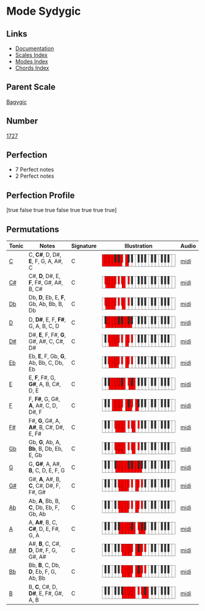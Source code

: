 # Mode Sydygic

## Links

- [Documentation](index.md)
- [Scales Index](Scales.md)
- [Modes Index](Modes.md)
- [Chords Index](Chords.md)

## Parent Scale

[Bagygic](ScaleBagygic.md)

## Number

[1727](https://ianring.com/musictheory/scales/1727)

## Perfection

- 7 Perfect notes
- 2 Perfect notes

## Perfection Profile

[true false true true false true true true true]

## Permutations

| Tonic | Notes | Signature | Illustration | Audio |
|-------|-------|-----------|--------------|-------|
| [C](ModeCNaturalSydygic.md) | C, **C#**, D, D#, **E**, F, G, A, A#, C | C | ![CNaturalSydygic](ModeCNaturalSydygic.png) | [midi](https://github.com/edipermadi/music/blob/main/docs/ModeCNaturalSydygic.mid?raw=true) |
| [C#](ModeCSharpSydygic.md) | C#, **D**, D#, E, **F**, F#, G#, A#, B, C# | C | ![CSharpSydygic](ModeCSharpSydygic.png) | [midi](https://github.com/edipermadi/music/blob/main/docs/ModeCSharpSydygic.mid?raw=true) |
| [Db](ModeDFlatSydygic.md) | Db, **D**, Eb, E, **F**, Gb, Ab, Bb, B, Db | C | ![DFlatSydygic](ModeDFlatSydygic.png) | [midi](https://github.com/edipermadi/music/blob/main/docs/ModeDFlatSydygic.mid?raw=true) |
| [D](ModeDNaturalSydygic.md) | D, **D#**, E, F, **F#**, G, A, B, C, D | C | ![DNaturalSydygic](ModeDNaturalSydygic.png) | [midi](https://github.com/edipermadi/music/blob/main/docs/ModeDNaturalSydygic.mid?raw=true) |
| [D#](ModeDSharpSydygic.md) | D#, **E**, F, F#, **G**, G#, A#, C, C#, D# | C | ![DSharpSydygic](ModeDSharpSydygic.png) | [midi](https://github.com/edipermadi/music/blob/main/docs/ModeDSharpSydygic.mid?raw=true) |
| [Eb](ModeEFlatSydygic.md) | Eb, **E**, F, Gb, **G**, Ab, Bb, C, Db, Eb | C | ![EFlatSydygic](ModeEFlatSydygic.png) | [midi](https://github.com/edipermadi/music/blob/main/docs/ModeEFlatSydygic.mid?raw=true) |
| [E](ModeENaturalSydygic.md) | E, **F**, F#, G, **G#**, A, B, C#, D, E | C | ![ENaturalSydygic](ModeENaturalSydygic.png) | [midi](https://github.com/edipermadi/music/blob/main/docs/ModeENaturalSydygic.mid?raw=true) |
| [F](ModeFNaturalSydygic.md) | F, **F#**, G, G#, **A**, A#, C, D, D#, F | C | ![FNaturalSydygic](ModeFNaturalSydygic.png) | [midi](https://github.com/edipermadi/music/blob/main/docs/ModeFNaturalSydygic.mid?raw=true) |
| [F#](ModeFSharpSydygic.md) | F#, **G**, G#, A, **A#**, B, C#, D#, E, F# | C | ![FSharpSydygic](ModeFSharpSydygic.png) | [midi](https://github.com/edipermadi/music/blob/main/docs/ModeFSharpSydygic.mid?raw=true) |
| [Gb](ModeGFlatSydygic.md) | Gb, **G**, Ab, A, **Bb**, B, Db, Eb, E, Gb | C | ![GFlatSydygic](ModeGFlatSydygic.png) | [midi](https://github.com/edipermadi/music/blob/main/docs/ModeGFlatSydygic.mid?raw=true) |
| [G](ModeGNaturalSydygic.md) | G, **G#**, A, A#, **B**, C, D, E, F, G | C | ![GNaturalSydygic](ModeGNaturalSydygic.png) | [midi](https://github.com/edipermadi/music/blob/main/docs/ModeGNaturalSydygic.mid?raw=true) |
| [G#](ModeGSharpSydygic.md) | G#, **A**, A#, B, **C**, C#, D#, F, F#, G# | C | ![GSharpSydygic](ModeGSharpSydygic.png) | [midi](https://github.com/edipermadi/music/blob/main/docs/ModeGSharpSydygic.mid?raw=true) |
| [Ab](ModeAFlatSydygic.md) | Ab, **A**, Bb, B, **C**, Db, Eb, F, Gb, Ab | C | ![AFlatSydygic](ModeAFlatSydygic.png) | [midi](https://github.com/edipermadi/music/blob/main/docs/ModeAFlatSydygic.mid?raw=true) |
| [A](ModeANaturalSydygic.md) | A, **A#**, B, C, **C#**, D, E, F#, G, A | C | ![ANaturalSydygic](ModeANaturalSydygic.png) | [midi](https://github.com/edipermadi/music/blob/main/docs/ModeANaturalSydygic.mid?raw=true) |
| [A#](ModeASharpSydygic.md) | A#, **B**, C, C#, **D**, D#, F, G, G#, A# | C | ![ASharpSydygic](ModeASharpSydygic.png) | [midi](https://github.com/edipermadi/music/blob/main/docs/ModeASharpSydygic.mid?raw=true) |
| [Bb](ModeBFlatSydygic.md) | Bb, **B**, C, Db, **D**, Eb, F, G, Ab, Bb | C | ![BFlatSydygic](ModeBFlatSydygic.png) | [midi](https://github.com/edipermadi/music/blob/main/docs/ModeBFlatSydygic.mid?raw=true) |
| [B](ModeBNaturalSydygic.md) | B, **C**, C#, D, **D#**, E, F#, G#, A, B | C | ![BNaturalSydygic](ModeBNaturalSydygic.png) | [midi](https://github.com/edipermadi/music/blob/main/docs/ModeBNaturalSydygic.mid?raw=true) |
